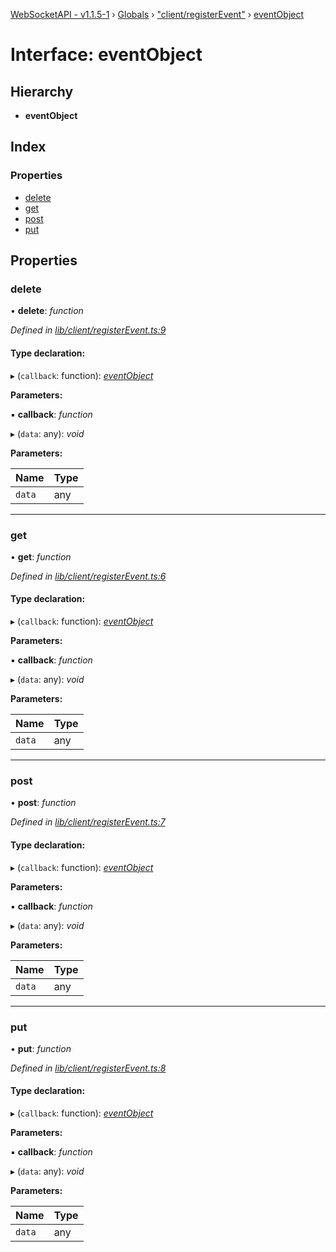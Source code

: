 [WebSocketAPI - v1.1.5-1](../README.md) › [Globals](../globals.md) › ["client/registerEvent"](../modules/_client_registerevent_.md) › [eventObject](_client_registerevent_.eventobject.md)

# Interface: eventObject

## Hierarchy

* **eventObject**

## Index

### Properties

* [delete](_client_registerevent_.eventobject.md#delete)
* [get](_client_registerevent_.eventobject.md#get)
* [post](_client_registerevent_.eventobject.md#post)
* [put](_client_registerevent_.eventobject.md#put)

## Properties

###  delete

• **delete**: *function*

*Defined in [lib/client/registerEvent.ts:9](https://github.com/T-Reimer/WebSocketAPI/blob/230abad/lib/client/registerEvent.ts#L9)*

#### Type declaration:

▸ (`callback`: function): *[eventObject](_client_registerevent_.eventobject.md)*

**Parameters:**

▪ **callback**: *function*

▸ (`data`: any): *void*

**Parameters:**

Name | Type |
------ | ------ |
`data` | any |

___

###  get

• **get**: *function*

*Defined in [lib/client/registerEvent.ts:6](https://github.com/T-Reimer/WebSocketAPI/blob/230abad/lib/client/registerEvent.ts#L6)*

#### Type declaration:

▸ (`callback`: function): *[eventObject](_client_registerevent_.eventobject.md)*

**Parameters:**

▪ **callback**: *function*

▸ (`data`: any): *void*

**Parameters:**

Name | Type |
------ | ------ |
`data` | any |

___

###  post

• **post**: *function*

*Defined in [lib/client/registerEvent.ts:7](https://github.com/T-Reimer/WebSocketAPI/blob/230abad/lib/client/registerEvent.ts#L7)*

#### Type declaration:

▸ (`callback`: function): *[eventObject](_client_registerevent_.eventobject.md)*

**Parameters:**

▪ **callback**: *function*

▸ (`data`: any): *void*

**Parameters:**

Name | Type |
------ | ------ |
`data` | any |

___

###  put

• **put**: *function*

*Defined in [lib/client/registerEvent.ts:8](https://github.com/T-Reimer/WebSocketAPI/blob/230abad/lib/client/registerEvent.ts#L8)*

#### Type declaration:

▸ (`callback`: function): *[eventObject](_client_registerevent_.eventobject.md)*

**Parameters:**

▪ **callback**: *function*

▸ (`data`: any): *void*

**Parameters:**

Name | Type |
------ | ------ |
`data` | any |
